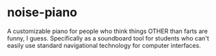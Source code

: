 # noise-piano
A customizable piano for people who think things OTHER than farts are funny, I guess. Specifically as a soundboard tool for students who can't easily use standard navigational technology for computer interfaces.
